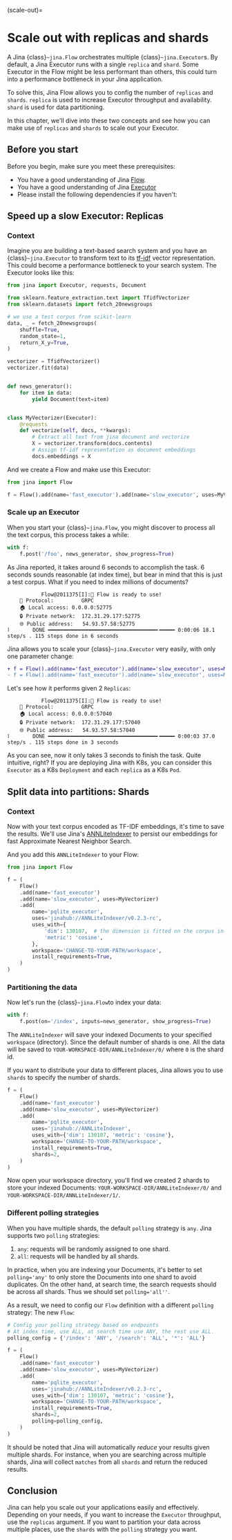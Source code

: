 (scale-out)=
# Scale out with replicas and shards

A Jina {class}`~jina.Flow` orchestrates multiple {class}`~jina.Executor`s.
By default, a Jina Executor runs with a single `replica` and `shard`.
Some Executor in the Flow might be less performant than others,
this could turn into a performance bottleneck in your Jina application.

To solve this, Jina Flow allows you to config the number of `replicas` and `shards`.
`replica` is used to increase Executor throughput and availability.
`shard` is used for data partitioning.

In this chapter, we'll dive into these two concepts and see how you can make use of `replicas` and `shards` to scale out your Executor.

## Before you start
<!-- Delete this section if your readers can go to the steps without requiring any prerequisite knowledge. -->
Before you begin, make sure you meet these prerequisites:

* You have a good understanding of Jina [Flow](../fundamentals/flow/index.md).
* You have a good understanding of Jina [Executor](../fundamentals/executor/index.md)
* Please install the following dependencies if you haven't:


## Speed up a slow Executor: Replicas

### Context

Imagine you are building a text-based search system and you have an {class}`~jina.Executor` to transform text to its [tf-idf](https://en.wikipedia.org/wiki/Tf-idf) vector representation.
This could become a performance bottleneck to your search system.
The Executor looks like this:

```python
from jina import Executor, requests, Document

from sklearn.feature_extraction.text import TfidfVectorizer
from sklearn.datasets import fetch_20newsgroups

# we use a test corpus from scikit-learn
data, _ = fetch_20newsgroups(
    shuffle=True,
    random_state=1,
    return_X_y=True,
)

vectorizer = TfidfVectorizer()
vectorizer.fit(data)


def news_generator():
    for item in data:
        yield Document(text=item)


class MyVectorizer(Executor):
    @requests
    def vectorize(self, docs, **kwargs):
        # Extract all text from jina document and vectorize
        X = vectorizer.transform(docs.contents)
        # Assign tf-idf representation as document embeddings
        docs.embeddings = X
```

And we create a Flow and make use this Executor:

```python
from jina import Flow

f = Flow().add(name='fast_executor').add(name='slow_executor', uses=MyVectorizer)
```

### Scale up an Executor

When you start your {class}`~jina.Flow`, you might discover to process all the text corpus, this process takes a while:

```python
with f:
    f.post('/foo', news_generator, show_progress=True)
```

As Jina reported, it takes around 6 seconds to accomplish the task.
6 seconds sounds reasonable (at index time), but bear in mind that this is just a test corpus.
What if you need to index millions of documents?

```shell
           Flow@2011375[I]:🎉 Flow is ready to use!                                        
	🔗 Protocol: 		GRPC
	🏠 Local access:	0.0.0.0:52775
	🔒 Private network:	172.31.29.177:52775
	🌐 Public address:	54.93.57.58:52775
⠇       DONE ━━━━━━━━━━━━━━━━━━━━━━━━━━━━━━━━━━━╸━━━━━ 0:00:06 18.1 step/s . 115 steps done in 6 seconds
```

Jina allows you to scale your {class}`~jina.Executor` very easily, with only one parameter change:

```diff
+ f = Flow().add(name='fast_executor').add(name='slow_executor', uses=MyVectorizer, replicas=2)
- f = Flow().add(name='fast_executor').add(name='slow_executor', uses=MyVectorizer)
```

Let's see how it performs given 2 `Replicas`:

```shell
           Flow@2011375[I]:🎉 Flow is ready to use!                                        
	🔗 Protocol: 		GRPC
	🏠 Local access:	0.0.0.0:57040
	🔒 Private network:	172.31.29.177:57040
	🌐 Public address:	54.93.57.58:57040
⠇       DONE ━━━━━━━━━━━━━━━━━━━━━━━━━━━━━━━━━━━╸━━━━━ 0:00:03 37.0 step/s . 115 steps done in 3 seconds
```

As you can see, now it only takes 3 seconds to finish the task.
Quite intuitive, right?
If you are deploying Jina with K8s, you can consider this `Executor` as a K8s `Deployment` and each `replica` as a K8s `Pod`.

## Split data into partitions: Shards

### Context

Now with your text corpus encoded as TF-IDF embeddings,
it's time to save the results.
We'll use Jina's [ANNLiteIndexer](https://hub.jina.ai/executor/7yypg8qk) to persist our embeddings for fast Approximate Nearest Neighbor Search.

And you add this `ANNLiteIndexer` to your Flow:

```python
from jina import Flow

f = (
    Flow()
    .add(name='fast_executor')
    .add(name='slow_executor', uses=MyVectorizer)
    .add(
        name='pqlite_executor',
        uses='jinahub://ANNLiteIndexer/v0.2.3-rc',
        uses_with={
            'dim': 130107,  # the dimension is fitted on the corpus in news dataset
            'metric': 'cosine',
        },
        workspace='CHANGE-TO-YOUR-PATH/workspace',
        install_requirements=True,
    )
)
```

### Partitioning the data

Now let's run the {class}`~jina.Flow`to index your data:
```python
with f:
    f.post(on='/index', inputs=news_generator, show_progress=True)
```

The `ANNLiteIndexer` will save your indexed Documents to your specified `workspace` (directory).
Since the default number of shards is one.
All the data will be saved to `YOUR-WORKSPACE-DIR/ANNLiteIndexer/0/` where `0` is the shard id.

If you want to distribute your data to different places, Jina allows you to use `shards` to specify the number of shards.

```python
f = (
    Flow()
    .add(name='fast_executor')
    .add(name='slow_executor', uses=MyVectorizer)
    .add(
        name='pqlite_executor',
        uses='jinahub://ANNLiteIndexer',
        uses_with={'dim': 130107, 'metric': 'cosine'},
        workspace='CHANGE-TO-YOUR-PATH/workspace',
        install_requirements=True,
        shards=2,
    )
)
```

Now open your workspace directory, you'll find we created 2 shards to store your indexed Documents:
`YOUR-WORKSPACE-DIR/ANNLiteIndexer/0/` and `YOUR-WORKSPACE-DIR/ANNLiteIndexer/1/`.

### Different polling strategies

When you have multiple shards, the default `polling` strategy is `any`.
Jina supports two `polling` strategies:

1. `any`: requests will be randomly assigned to one shard.
2. `all`: requests will be handled by all shards.

In practice, when you are indexing your Documents,
it's better to set `polling='any'` to only store the Documents into one shard to avoid duplicates.
On the other hand, at search time, the search requests should be across all shards.
Thus we should set `polling='all''`.

As a result, we need to config our `Flow` definition with a different `polling` strategy:
The new `Flow`:

```python
# Config your polling strategy based on endpoints
# At index time, use ALL, at search time use ANY, the rest use ALL.
polling_config = {'/index': 'ANY', '/search': 'ALL', '*': 'ALL'}

f = (
    Flow()
    .add(name='fast_executor')
    .add(name='slow_executor', uses=MyVectorizer)
    .add(
        name='pqlite_executor',
        uses='jinahub://ANNLiteIndexer/v0.2.3-rc',
        uses_with={'dim': 130107, 'metric': 'cosine'},
        workspace='CHANGE-TO-YOUR-PATH/workspace',
        install_requirements=True,
        shards=2,
        polling=polling_config,
    )
)
```

It should be noted that Jina will automatically *reduce* your results given multiple shards.
For instance, when you are searching across multiple shards,
Jina will collect `matches` from all `shards` and return the reduced results.

## Conclusion

Jina can help you scale out your applications easily and effectively.
Depending on your needs, if you want to increase the `Executor` throughput, use the `replicas` argument.
If you want to partition your data across multiple places,
use the `shards` with the `polling` strategy you want.
